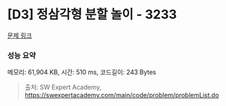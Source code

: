 # [D3] 정삼각형 분할 놀이 - 3233 

[문제 링크](https://swexpertacademy.com/main/code/problem/problemDetail.do?contestProbId=AWAe5G8afT0DFAUw) 

### 성능 요약

메모리: 61,904 KB, 시간: 510 ms, 코드길이: 243 Bytes



> 출처: SW Expert Academy, https://swexpertacademy.com/main/code/problem/problemList.do